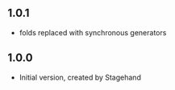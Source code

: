 ## 1.0.1

- folds replaced with synchronous generators

## 1.0.0

- Initial version, created by Stagehand
